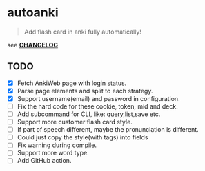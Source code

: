 # autoanki
> Add flash card in anki fully automatically!

see **[CHANGELOG](./doc/CHANGELOG.md)**

## TODO
- [x] Fetch AnkiWeb page with login status.
- [x] Parse page elements and split to each strategy.
- [x] Support username(email) and password in configuration.
- [ ] Fix the hard code for these cookie, token, mid and deck.
- [ ] Add subcommand for CLI, like: query,list,save etc.
- [ ] Support more customer flash card style.
- [ ] If part of speech different, maybe the pronunciation is different.
- [ ] Could just copy the style(with tags) into fields
- [ ] Fix warning during compile.
- [ ] Support more word type. 
- [ ] Add GitHub action.
